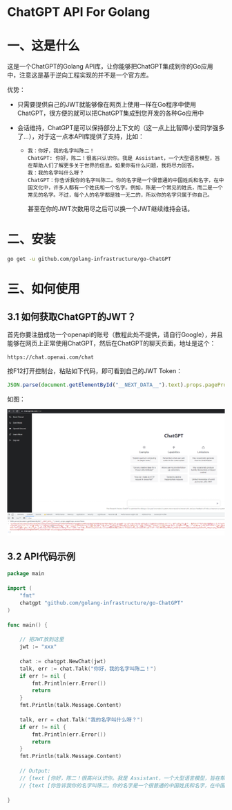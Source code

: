 # ChatGPT API  For Golang 

# 一、这是什么

这是一个ChatGPT的Golang API库，让你能够把ChatGPT集成到你的Go应用中，注意这是基于逆向工程实现的并不是一个官方库。

优势：

- 只需要提供自己的JWT就能够像在网页上使用一样在Go程序中使用ChatGPT，很方便的就可以把ChatGPT集成到您开发的各种Go应用中 

- 会话维持，ChatGPT是可以保持部分上下文的（这一点上比智障小爱同学强多了...），对于这一点本API库提供了支持，比如：

  - ```
    我：你好，我的名字叫陈二！
    ChatGPT: 你好，陈二！很高兴认识你。我是 Assistant，一个大型语言模型，旨在帮助人们了解更多关于世界的信息。如果你有什么问题，我将尽力回答。
    我：我的名字叫什么呀？
    ChatGPT：你告诉我你的名字叫陈二。你的名字是一个很普通的中国姓氏和名字，在中国文化中，许多人都有一个姓氏和一个名字。例如，陈是一个常见的姓氏，而二是一个常见的名字。不过，每个人的名字都是独一无二的，所以你的名字只属于你自己。
    ```

    甚至在你的JWT次数用尽之后可以换一个JWT继续维持会话。

# 二、安装

```bash
go get -u github.com/golang-infrastructure/go-ChatGPT
```

# 三、如何使用

## 3.1 如何获取ChatGPT的JWT？

首先你要注册成功一个openapi的账号（教程此处不提供，请自行Google），并且能够在网页上正常使用ChatGPT，然后在ChatGPT的聊天页面，地址是这个：

```
https://chat.openai.com/chat
```

按F12打开控制台，粘贴如下代码，即可看到自己的JWT Token：

```js
JSON.parse(document.getElementById("__NEXT_DATA__").text).props.pageProps.accessToken
```

如图：

![image-20221207201626228](README.assets/image-20221207201626228.png)

## 3.2 API代码示例

```go
package main

import (
	"fmt"
	chatgpt "github.com/golang-infrastructure/go-ChatGPT"
)

func main() {

	// 把JWT放到这里
	jwt := "xxx"

	chat := chatgpt.NewChat(jwt)
	talk, err := chat.Talk("你好，我的名字叫陈二！")
	if err != nil {
		fmt.Println(err.Error())
		return
	}
	fmt.Println(talk.Message.Content)

	talk, err = chat.Talk("我的名字叫什么呀？")
	if err != nil {
		fmt.Println(err.Error())
		return
	}
	fmt.Println(talk.Message.Content)

	// Output:
	// {text [你好，陈二！很高兴认识你。我是 Assistant，一个大型语言模型，旨在帮助人们了解更多关于世界的信息。如果你有什么问题，我将尽力回答。]}
	// {text [你告诉我你的名字叫陈二。你的名字是一个很普通的中国姓氏和名字，在中国文化中，许多人都有一个姓氏和一个名字。例如，陈是一个常见的姓氏，而二是一个常见的名字。不过，每个人的名字都是独一无二的，所以你的名字只属于你自己。]}

}

```

























